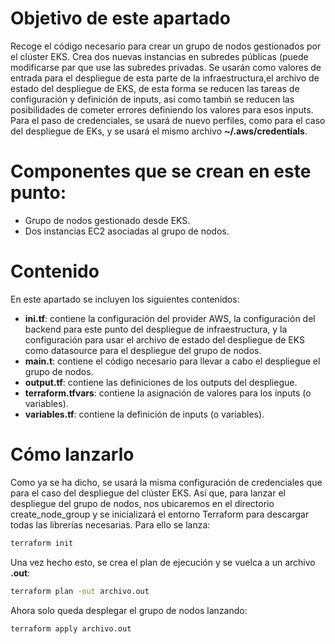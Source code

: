 # Objetivo de este apartado

Recoge el código necesario para crear un grupo de nodos gestionados por el clúster EKS. Crea dos nuevas instancias en subredes públicas (puede modificarse par que use las subredes privadas. 
Se usarán como valores de entrada para el despliegue de esta parte de la infraestructura,el archivo de estado del despliegue de EKS, de esta forma se reducen las tareas de configuración y definición de inputs, así como tambiń se reducen las posibilidades de cometer errores definiendo los valores para esos inputs.
Para el paso de credenciales, se usará de nuevo perfiles, como para el caso del despliegue de EKs, y se usará el mismo archivo **~/.aws/credentials**.

# Componentes que se crean en este punto:

- Grupo de nodos gestionado desde EKS.
- Dos instancias EC2 asociadas al grupo de nodos.

# Contenido

En este apartado se incluyen los siguientes contenidos:
- **ini.tf**: contiene la configuración del provider AWS, la configuración del backend para este punto del despliegue de infraestructura, y la configuración para usar el archivo de estado del despliegue de EKS como datasource para el despliegue del grupo de nodos.
- **main.t**: contiene el código necesario para llevar a cabo el despliegue el grupo de nodos.
- **output.tf**: contiene las definiciones de los outputs del despliegue.
- **terraform.tfvars**: contiene la asignación de valores para los inputs (o variables).
- **variables.tf**: contiene la definición de inputs (o variables).

# Cómo lanzarlo

Como ya se ha dicho, se usará la misma configuración de credenciales que para el caso del despliegue del clúster EKS. Así que, para lanzar el despliegue del grupo de nodos, nos ubicaremos en el directorio create_node_group y se inicializará el entorno Terraform para descargar todas las librerías necesarias. Para ello se lanza:

```bash
terraform init
``` 
Una vez hecho esto, se crea el plan de ejecución y se vuelca a un archivo **.out**:

```bash
terraform plan -out archivo.out
``` 

Ahora solo queda desplegar el grupo de nodos lanzando:

```bash
terraform apply archivo.out
```
